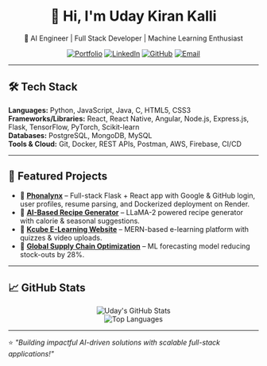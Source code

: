 <div align="center">
  
# 👋 Hi, I'm **Uday Kiran Kalli**  
🚀 AI Engineer | Full Stack Developer | Machine Learning Enthusiast  

[![Portfolio](https://img.shields.io/badge/Portfolio-Visit%20Now-orange)](https://udaykirankalli.com)
[![LinkedIn](https://img.shields.io/badge/LinkedIn-Uday%20Kiran%20Kalli-blue?logo=linkedin)](https://linkedin.com/in/kalliudaykiran)
[![GitHub](https://img.shields.io/badge/GitHub-udaykirankalli-black?logo=github)](https://github.com/UdaykiranKalli)
[![Email](https://img.shields.io/badge/Email-Contact%20Me-red?logo=gmail)](mailto:kalliudaykiran@gmail.com)

</div>

---

## 🛠 Tech Stack
**Languages:** Python, JavaScript, Java, C, HTML5, CSS3  
**Frameworks/Libraries:** React, React Native, Angular, Node.js, Express.js, Flask, TensorFlow, PyTorch, Scikit-learn  
**Databases:** PostgreSQL, MongoDB, MySQL  
**Tools & Cloud:** Git, Docker, REST APIs, Postman, AWS, Firebase, CI/CD  

---

## 🚀 Featured Projects
- 🔹 **[Phonalynx](https://github.com/UdayKiranKalli/Phonalynx)** – Full-stack Flask + React app with Google & GitHub login, user profiles, resume parsing, and Dockerized deployment on Render.  
- 🔹 **[AI-Based Recipe Generator](https://github.com/UdaykiranKalli/ai-recipe-generator)** – LLaMA-2 powered recipe generator with calorie & seasonal suggestions.  
- 🔹 **[Kcube E-Learning Website](https://github.com/UdaykiranKalli/kcube-elearning)** – MERN-based e-learning platform with quizzes & video uploads.  
- 🔹 **[Global Supply Chain Optimization](https://github.com/UdaykiranKalli/supplychain-optimizer)** – ML forecasting model reducing stock-outs by 28%.  

---

## 📈 GitHub Stats
<div align="center">
  
![Uday's GitHub Stats](https://github-readme-stats.vercel.app/api?username=UdayKiranKalli&show_icons=true&theme=radical)  
![Top Languages](https://github-readme-stats.vercel.app/api/top-langs/?username=UdayKiranKalli&layout=compact&theme=radical)

</div>

---

⭐ *"Building impactful AI-driven solutions with scalable full-stack applications!"*
